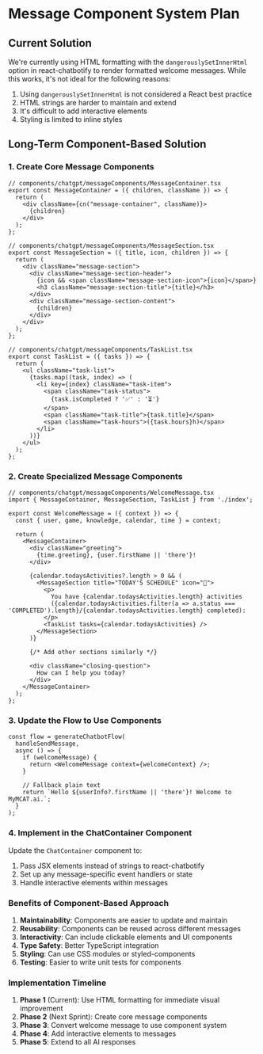 # Message Component System Plan

## Current Solution
We're currently using HTML formatting with the `dangerouslySetInnerHtml` option in react-chatbotify to render formatted welcome messages. While this works, it's not ideal for the following reasons:

1. Using `dangerouslySetInnerHtml` is not considered a React best practice
2. HTML strings are harder to maintain and extend
3. It's difficult to add interactive elements
4. Styling is limited to inline styles

## Long-Term Component-Based Solution

### 1. Create Core Message Components

```tsx
// components/chatgpt/messageComponents/MessageContainer.tsx
export const MessageContainer = ({ children, className }) => {
  return (
    <div className={cn("message-container", className)}>
      {children}
    </div>
  );
};

// components/chatgpt/messageComponents/MessageSection.tsx
export const MessageSection = ({ title, icon, children }) => {
  return (
    <div className="message-section">
      <div className="message-section-header">
        {icon && <span className="message-section-icon">{icon}</span>}
        <h3 className="message-section-title">{title}</h3>
      </div>
      <div className="message-section-content">
        {children}
      </div>
    </div>
  );
};

// components/chatgpt/messageComponents/TaskList.tsx
export const TaskList = ({ tasks }) => {
  return (
    <ul className="task-list">
      {tasks.map((task, index) => (
        <li key={index} className="task-item">
          <span className="task-status">
            {task.isCompleted ? '✅' : '⏳'}
          </span>
          <span className="task-title">{task.title}</span>
          <span className="task-hours">({task.hours}h)</span>
        </li>
      ))}
    </ul>
  );
};
```

### 2. Create Specialized Message Components

```tsx
// components/chatgpt/messageComponents/WelcomeMessage.tsx
import { MessageContainer, MessageSection, TaskList } from './index';

export const WelcomeMessage = ({ context }) => {
  const { user, game, knowledge, calendar, time } = context;
  
  return (
    <MessageContainer>
      <div className="greeting">
        {time.greeting}, {user.firstName || 'there'}!
      </div>
      
      {calendar.todaysActivities?.length > 0 && (
        <MessageSection title="TODAY'S SCHEDULE" icon="📅">
          <p>
            You have {calendar.todaysActivities.length} activities 
            ({calendar.todaysActivities.filter(a => a.status === 'COMPLETED').length}/{calendar.todaysActivities.length} completed):
          </p>
          <TaskList tasks={calendar.todaysActivities} />
        </MessageSection>
      )}
      
      {/* Add other sections similarly */}
      
      <div className="closing-question">
        How can I help you today?
      </div>
    </MessageContainer>
  );
};
```

### 3. Update the Flow to Use Components

```tsx
const flow = generateChatbotFlow(
  handleSendMessage,
  async () => {
    if (welcomeMessage) {
      return <WelcomeMessage context={welcomeContext} />;
    }
    
    // Fallback plain text
    return `Hello ${userInfo?.firstName || 'there'}! Welcome to MyMCAT.ai.`;
  }
);
```

### 4. Implement in the ChatContainer Component

Update the `ChatContainer` component to:
1. Pass JSX elements instead of strings to react-chatbotify
2. Set up any message-specific event handlers or state
3. Handle interactive elements within messages

### Benefits of Component-Based Approach

1. **Maintainability**: Components are easier to update and maintain
2. **Reusability**: Components can be reused across different messages
3. **Interactivity**: Can include clickable elements and UI components
4. **Type Safety**: Better TypeScript integration
5. **Styling**: Can use CSS modules or styled-components
6. **Testing**: Easier to write unit tests for components

### Implementation Timeline

1. **Phase 1** (Current): Use HTML formatting for immediate visual improvement
2. **Phase 2** (Next Sprint): Create core message components
3. **Phase 3**: Convert welcome message to use component system
4. **Phase 4**: Add interactive elements to messages
5. **Phase 5**: Extend to all AI responses 